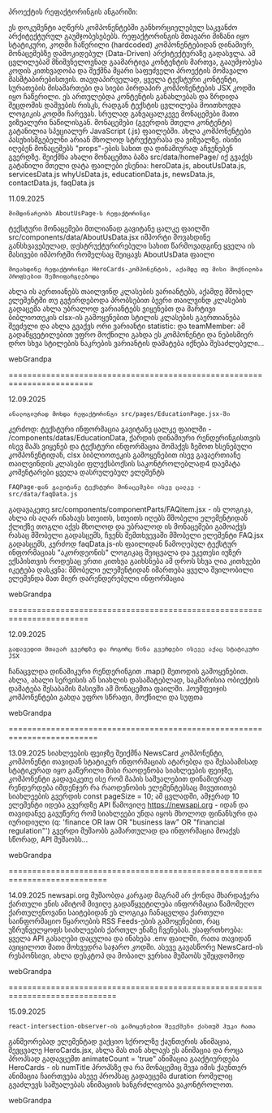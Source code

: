 პროექტის რეფაქტორინგის ანგარიში: 

ეს დოკუმენტი აღწერს კომპონენტებში განხორციელებულ საკვანძო არქიტექტურულ გაუმჯობესებებს. რეფაქტორინგის მთავარი მიზანი იყო სტატიკური, კოდში ჩაწერილი (hardcoded) კომპონენტებიდან დინამიურ, მონაცემებზე დამოკიდებულ (Data-Driven) არქიტექტურაზე გადასვლა.
    ამ ცვლილებამ მნიშვნელოვნად გაამარტივა კონტენტის მართვა, გააუმჯობესა 
კოდის კითხვადობა და შექმნა მყარი საფუძველი პროექტის მომავალი მასშტაბირებისთვის.
    თავდაპირველად, ყველა ტექსტური კონტენტი, სურათების მისამართები და სიები 
პირდაპირ კომპონენტების JSX კოდში იყო ჩაწერილი. ეს ართულებდა კონტენტის განახლებას და ზრდიდა შეცდომის დაშვების რისკს, რადგან ტექსტის ცვლილება მოითხოვდა ლოგიკის კოდში ჩარევას.
    სრულად განვაცალკევე მონაცემები მათი ვიზუალური ნაწილისგან.
    მონაცემები (გვერდის მთელი კონტენტი) გატანილია სპეციალურ JavaScript (.js)
 ფაილებში.
    ახლა კომპონენტები პასუხისმგებელნი არიან მხოლოდ სტრუქტურასა და ვიზუალზე. ისინი
იღებენ მონაცემებს "props"-ების სახით და დინამიურად აჩვენებენ გვერდზე.
    შეიქმნა ახალი მონაცემთა ბაზა src/data/homePage/ იქ გვაქვს გატანილი მთელი 
დატა ფაილები ესენია: heroData.js, aboutUsData.js, servicesData.js
whyUsData.js, educationData.js, newsData.js, contactData.js, faqData.js



11.09.2025

    მიმდინარეობს AboutUsPage-ს რეფაქტორინგი
ტექსტური მონაცემები მთლიანად გავიტანე ცალკე ფაილში src/components/data/AboutUsData.jsx
იმპორტი მოვახდინე განსხვავებულად, დესტრუქტურირებული სახით წარმოვადგინე ყველა ის მასივები იმპორტში რომელსაც
შეიცავს AboutUsData ფაილი


    მოვახდინე რეფაქტორინგი HeroCards-კომპონენტის, აქამდე თუ მისი მოქნილობა პროფსებით შემოიფარგლებოდა
ახლა ის აერთიანებს თაილვინდ კლასების ვარიანტებს, აქამდე მშობელ ელემენტში თუ გვჭირდებოდა პრობსებით ბევრი 
თაილვინდ კლასების გადაცემა ახლა უბრალოდ ვარიანტებს ვიყენებთ და მარტივი ბიბლიოთეკის clsx-ის გამოყენებით
სტილის კლასების გაერთიანება შევძელი და ახლა გვაქვს ორი ვარიანტი statistic: და teamMember:
ამ გადაწყვეტილებით უფრო მოქნილი გახდა ეს კომპონენტი და ნებისმიერ დრო სხვა სტილების ნაკრების ვარიანტის დამატება
იქნება შესაძლებელი...

webGrandpa

========================================================================

12.09.2025

    ანალოგიურად მოხდა რეფაქტორინგი src/pages/EducationPage.jsx-ში
კერძოდ: ტექსტური ინფორმაცია გავიტანე ცალკე ფაილში - /components/datas/EducationData,
ქარდის დინამიური რენდერინგისთვის ისევ მაპს ვიყენებ და ტექსტური ინფორმაცია მომაქვს ზემოთ ხსენებული კომპონენტიდან,
clsx ბიბლიოთეკის გამოყენებით ისევ გავაერთიანე თაილვინდის კლასები ფლექსბოქსის საკონტროლებლად4
დაემატა კომენტარები ყველა დასრულებულ ელემენტს


    FAQPage-დან გავიტანე ტექსტური მონაცემები ისევ ცალკე - src/data/faqData.js
გადავაკეთე src/components/componentParts/FAQitem.jsx - ის ლოგიკა, ახლა ის აღარ ინახავს სთეითს, სთეითს იღებს მშობელი ელემენტიდან
ქლიქზე თოგლი აქვს მხოლოდ და უბრალოდ ის მონაცემები გამოაქვს რასაც მშობელი გადასცემს, ჩვენს შემთხვევაში 
მშობელი ელემენტი FAQ.jsx გადასცემს, კერძოდ faqData.js-ის ფაილიდან წამოღებულ 
ტექსტურ ინფორმაციას
    "აკორდეონის" ლოგიკაც შეიცვალა და უკეთესი იუზერ ექსპისთვის როდესაც ერთი
კითხვა გაიხსნება ამ დროს სხვა ღია კითხვები იკეტება
    დასკვნა: მშობელი ელემენტიდან იმართება ყველა შვილობილი ელემენდა მათ მიერ
დარენდერებული ინფორმაცია


webGrandpa

=======================================================================

12.09.2025

    გადავედით მთავარ გვერდზე და როგორც წინა გვერდები ისევე აქაც სტატიკური JSX
ჩანაცვლდა დინამიკური რენდერინგით .map() მეთოდის გამოყენებით. ახლა, ახალი სერვისის ან სიახლის დასამატებლად, საკმარისია ობიექტის დამატება შესაბამის მასივში ამ მონაცემთა ფაილში. ჰოუმფეიჯის კომპონენტები გახდა უფრო სწრაფი, მოქნილი და სუფთა


webGrandpa

=========================================================================

13.09.2025
    სიახლეების ფეიჯზე შეიქმნა NewsCard კომპონენტი, კომპონენტი თავიდან სტატიკურ 
ინფორმაციას ატარებდა და შესაბამისად სტატიკურად იყო გაწერილი მისი რაოდენობა 
სიახლეების ფეიჯზე, კომპონენტი გადავაკეთე ისე რომ მაპის საშუალებით დინამიურად რენდერდება იმდენჯერ რა რაოდენობის ელემენტებსაც მივუთითებ სიახლეების გვერდის 
const pageSize = 10;  ამ ცვლადში, ამჯერად 10 ელემენტი იდება გვერდზე
API წამოვიღე https://newsapi.org - იდან და თავიდანვე გავუწერე რომ სიახლეები უნდა იყოს მხოლოდ ფინანსური და იურიდიული (q: 'finance OR law OR "business law" OR "financial regulation"') 
    გვერდი მუშაობს გამართულად და ინფორმაცია მოაქვს სწორად, API მუშაობს...

webGrandpa

===========================================================================

14.09.2025
    newsapi.org მუშაობდა კარგად მაგრამ არ ქონდა მხარდაჭერა ქართული ენის 
ამიტომ მივიღე გადაწყვეტილება ინფორმაცია წამომეღო ქართულენოვანი საიტებიდან
ეს ლოგიკა ჩანაცვლდა ქართული საინფორმაციო წყაროების RSS Feeds-ების გამოყენებით, რაც უზრუნველყოფს სიახლეების ქართულ ენაზე ჩვენებას.
უსაფრთხოება: ყველა API გასაღები დაცულია და ინახება .env ფაილში, რათა თავიდან ავიცილოთ მათი მოხვედრა საჯარო კოდში.
    ასევე გავასწორე NewsCard-ის რესპონსივი, ახლა დესკტოპ და მობაილ ვერსია მუშაობს 
უშეცდომოდ

webGrandpa

=============================================================================

15.09.2025

    react-intersection-observer-ის გამოყენებით შევქმენი ქასთუმ ჰუკი რათა 
განმეორებად ელემენტად ვაქციო სქროლზე ქაუნთერის ანიმაცია,
    შევცვალე HeroCards.jsx, ახლა მას თან ახლავს ეს ანიმაცია და როცა პროპსად
გადავცემთ animateCount = 'true"  ანიმაცია გააქტიურდება HeroCards - ის 
numTitle პროპსზე და რა მონაცემიც შევა იმის ქაუნთერ ანიმაცია ჩაირთვება
ასევე პროპსაც გადაეცემა duration რომელიც გვაძლევს საშუალებას ანიმაციის
ხანგრძლივობა ვაკონტროლოთ.

webGrandpa

